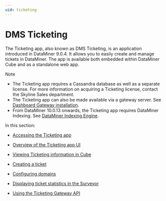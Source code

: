 ```yaml
---
uid: ticketing
---
```


# DMS Ticketing

The Ticketing app, also known as DMS Ticketing, is an application introduced in DataMiner 9.0.4. It allows you to easily create and manage tickets in DataMiner. The app is available both embedded within DataMiner Cube and as a standalone web app.

> [!NOTE]
> - The Ticketing app requires a Cassandra database as well as a separate license. For more information on acquiring a Ticketing license, contact the Skyline Sales department.
> - The Ticketing app can also be made available via a gateway server. See [Dashboard Gateway installation](xref:Dashboard_Gateway_installation).
> - From DataMiner 10.0.13 onwards, the Ticketing app requires DataMiner Indexing. See [DataMiner Indexing Engine](xref:DataMiner_Indexing_Engine).

In this section:

- [Accessing the Ticketing app](Accessing_the_Ticketing_app.md)

- [Overview of the Ticketing app UI](Overview_of_the_Ticketing_app_UI.md)

- [Viewing Ticketing information in Cube](Viewing_Ticketing_information_in_Cube.md)

- [Creating a ticket](Creating_a_ticket1.md#creating-a-ticket)

- [Configuring domains](Configuring_domains.md)

- [Displaying ticket statistics in the Surveyor](Displaying_ticket_statistics_in_the_Surveyor.md)

- [Using the Ticketing Gateway API](Using_the_Ticketing_Gateway_API.md)
